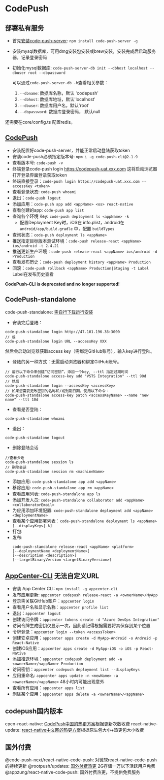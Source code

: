 # CodePush

## 部署私有服务

* 首先[安装code-push-server](https://www.jianshu.com/p/ca4beb5973bb): `npm install code-push-server -g`
* 安装mysql数据库，可用dmg安装包安装或brew安装，安装完成后启动服务器，记录登录密码
* 初始化mysql数据库: `code-push-server-db init --dbhost localhost --dbuser root --dbpassword`

  可以通过`code-push-server-db -h`查看相关参数：
  1. `--dbname`: 数据库名称，默认 'codepush'
  2. `--dbhost`: 数据库地址，默认'localhost'
  3. `--dbuser`: 数据库用户名，默认'root'
  4. `--dbpassword`: 数据库登录密码， 默认null

还需要在core/config.ts 配置redis。

## [CodePush](https://zhuanlan.zhihu.com/p/42751434)

* 安装配置好code-push-server，并能正常启动登陆获取token
* 安装code-push必须指定版本号: `npm i -g code-push-cli@2.1.9`
* 查看版本号: `code-push -v`
* 终端登录code-push login https://codepush-uat.xxx.com 这将启动浏览器打开登录界面登录获取token
* 终端直接登录：`code-push login https://codepush-uat.xxx.com --accessKey <token>`
* 查看登录状态: `code-push whoami`
* 退出：`code-push logout`
* 添加应用：`code-push app add <appName> <os> react-native`
* 查看创建的app: `code-push app list`
* 查询各个环境 Key: `code-push deployment ls <appName> -k`
  * 配置Deployment Key时，iOS在	info.plist，android在 `android/app/build.gradle` 中，配置 `buildTypes`
* 查询状态：`code-push deployment ls <appName>`
* 推送指定目标版本测试环境：`code-push release-react <appName> ios/android -t 2.4.21`
* 推送更新生产环境：`code-push release-react <appName> ios/android -d Production `  
* 查看发布历史：`code-push deployment history <appName> Production`
* 回滚：`code-push rollback <appName> Production|Staging -t Label` Label在发布历史查看


**CodePush-CLI is deprecated and no longer supported!**

## CodePush-standalone
code-push-standalone: [需自行下载运行安装](https://github.com/microsoft/code-push-server/tree/main/cli)

* 安装完后登陆：
```
code-push-standalone login http://47.101.196.38:3000
// 或
code-push-standalone login URL --accessKey XXX
```
然后会启动浏览器获取access key（需绑定GitHub账号），输入key进行登陆。
* 登陆的另一种方式：无需启动浏览器和绑定GitHub账号。
 ```
 // 运行以下命令来创建“访问密钥”，添加一个key, --ttl 指定过期时间
 code-push-standalone access-key add "VSTS Integration" --ttl 90d
 // 然后
 code-push-standalone login --accessKey <accessKey>
 // 如果您需要更改密钥的名称和/或到期日期，使用以下命令：
 code-push-standalone access-key patch <accessKeyName> --name "new name" --ttl 10d
 ```
* 查看是否登陆：
```
code-push-standalone whoami
```
* 退出：
```
code-push-standalone logout
```
* 删除登陆会话
```
//查看会话
code-push-standalone session ls
// 删除会话
code-push-standalone session rm <machineName>
```
* 添加应用: `code-push-standalone app add <appName>`
* 移除应用: `code-push-standalone app rm <appName>`
* 查看应用列表: `code-push-standalone app ls`
* 添加开发人员: `code-push-standalone collaborator add <appName> <collaboratorEmail>`
* 为应用添加环境配置: `code-push-standalone deployment add <appName> <deploymentName>`
* 查看某个应用部署列表：`code-push-standalone deployment ls <appName> [--displayKeys|-k]`
* 打包:
* 发布:
	```
	code-push-standalone release-react <appName> <platform>
	[--deploymentName <deploymentName>]
	[--description <description>]
	[--targetBinaryVersion <targetBinaryVersion>]
	```

## [AppCenter-CLI](https://learn.microsoft.com/zh-cn/appcenter/distribution/codepush/cli) 无法自定义URL

* 安装 App Center CLI: `npm install -g appcenter-cli`
* 发布应用更新: `appcenter codepush release-react -a <ownerName>/MyApp`
* 登录需关联GitHub账户：`appcenter login`
* 查看用户名和显示名称：`appcenter profile list`
* 退出：`appcenter logout`
* 创建访问令牌：`appcenter tokens create -d "Azure DevOps Integration"`
* 访问令牌生成密钥仅显示一次，因此请记得根据需要将其保存到某个位置
* 令牌登录：`appcenter login --token <accessToken>`
* 创建安卓应用：`appcenter apps create -d MyApp-Android -o Android -p React-Native`
* 创建iOS应用：`appcenter apps create -d MyApp-iOS -o iOS -p React-Native`
* 添加推送环境：`appcenter codepush deployment add -a <ownerName>/<appName> Production`
* 访问密钥：`appcenter codepush deployment list --displayKeys`
* 应用重命名: `appcenter apps update -n <newName> -a <ownerName>/<appName>` 48小时内可能出现意外
* 查看所有应用：`appcenter apps list`
* 删除某个应用：`appcenter apps delete -a <ownerName>/<appName>`

## codepush国内版本
cpcn-react-native: [CodePush中国的热更方案](https://juejin.cn/post/7093706741304524836)根据更新次数收费
react-native-update: [react-native中文网的热更方案](https://pushy.reactnative.cn/docs/getting-started)根据原生包大小+热更包大小收费

## 国外付费
@code-push-next/react-native-code-push: 对微软react-native-code-push的持续更新
@rootpush/updates: [国外付费热更](https://www.rootpush.com/) 2G存储一万以下活跃用户免费
@appzung/react-native-code-push: 国外付费热更，不提供免费服务



